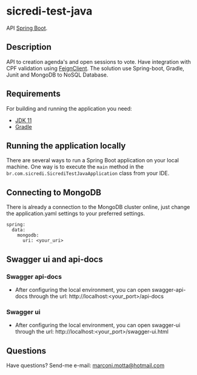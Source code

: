 # sicredi-test-java

API [Spring Boot](http://projects.spring.io/spring-boot/).

## Description

API to creation agenda's and open sessions to vote. Have integration with CPF validation using [FeignClient](https://cloud.spring.io/spring-cloud-openfeign/reference/html/). The solution use Spring-boot, Gradle, Junit and MongoDB to NoSQL Database.

## Requirements

For building and running the application you need:

- [JDK 11](https://www.oracle.com/br/java/technologies/javase-jdk11-downloads.html)
- [Gradle ](https://gradle.org/)

## Running the application locally

There are several ways to run a Spring Boot application on your local machine. One way is to execute the `main` method in the `br.com.sicredi.SicrediTestJavaApplication` class from your IDE.


## Connecting to MongoDB

There is already a connection to the MongoDB cluster online, just change the application.yaml settings to your preferred settings.

```shell
spring:
  data:
    mongodb:
      uri: <your_uri>
```
## Swagger ui and api-docs

### Swagger api-docs
- After configuring the local environment, you can open swagger-api-docs through the url: http://localhost:<your_port>/api-docs

### Swagger ui
- After configuring the local environment, you can open swagger-ui through the url: http://localhost:<your_port>/swagger-ui.html

## Questions

Have questions? Send-me e-mail: marconi.motta@hotmail.com
